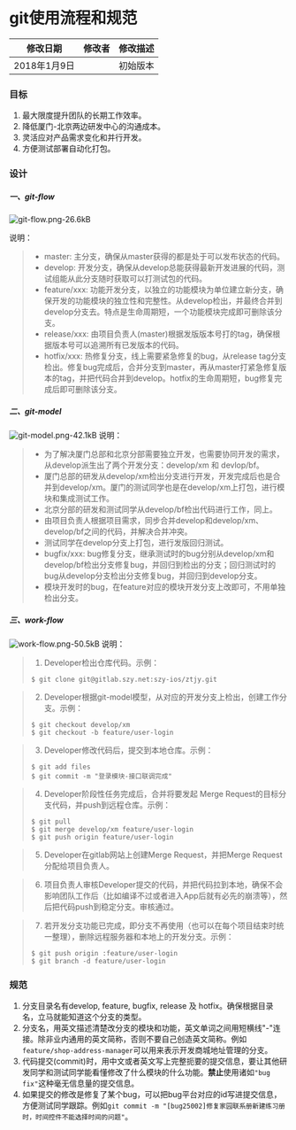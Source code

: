 # git使用流程和规范

|   修改日期    | 修改者  | 修改描述 |
| :-------: | :--: | :--: |
| 2018年1月9日 |      | 初始版本 |

### 目标
1. 最大限度提升团队的长期工作效率。
2. 降低厦门-北京两边研发中心的沟通成本。
3. 灵活应对产品需求变化和并行开发。
4. 方便测试部署自动化打包。

### 设计
##### 一、git-flow
![git-flow.png-26.6kB][1]

说明：
> - master: 主分支，确保从master获得的都是处于可以发布状态的代码。
> - develop: 开发分支，确保从develop总能获得最新开发进展的代码，测试组能从此分支随时获取可以打测试包的代码。
> - feature/xxx: 功能开发分支，以独立的功能模块为单位建立新分支，确保开发的功能模块的独立性和完整性。从develop检出，并最终合并到develop分支去。特点是生命周期短，一个功能模块完成即可删除该分支。
> - release/xxx: 由项目负责人(master)根据发版版本号打的tag，确保根据版本号可以追溯所有已发版本的代码。
> - hotfix/xxx: 热修复分支，线上需要紧急修复的bug，从release tag分支检出。修复bug完成后，合并分支到master，再从master打紧急修复版本的tag，并把代码合并到develop。hotfix的生命周期短，bug修复完成后即可删除该分支。

##### 二、git-model
![git-model.png-42.1kB][2]
说明：
> - 为了解决厦门总部和北京分部需要独立开发，也需要协同开发的需求，从develop派生出了两个开发分支：develop/xm 和 devlop/bf。
> - 厦门总部的研发从develop/xm检出分支进行开发，开发完成后也是合并到develop/xm。厦门的测试同学也是在develop/xm上打包，进行模块和集成测试工作。
> - 北京分部的研发和测试同学从develop/bf检出代码进行工作，同上。
> - 由项目负责人根据项目需求，同步合并develop和develop/xm、develop/bf之间的代码，并解决合并冲突。
> - 测试同学在develop分支上打包，进行发版回归测试。
> - bugfix/xxx: bug修复分支，继承测试时的bug分别从develop/xm和develop/bf检出分支修复bug，并回归到检出的分支；回归测试时的bug从develop分支检出分支修复bug，并回归到develop分支。
> - 模块开发时的bug，在feature对应的模块开发分支上改即可，不用单独检出分支。

##### 三、work-flow
![work-flow.png-50.5kB][3]
说明：
> 1. Developer检出仓库代码。示例：
> ```
> $ git clone git@gitlab.szy.net:szy-ios/ztjy.git
> ```

> 2. Developer根据git-model模型，从对应的开发分支上检出，创建工作分支。示例：
> ```
> $ git checkout develop/xm
> $ git checkout -b feature/user-login
> ```

> 3. Developer修改代码后，提交到本地仓库。示例：
> ```
> $ git add files
> $ git commit -m "登录模块-接口联调完成"
> ```

> 4. Developer阶段性任务完成后，合并将要发起 Merge Request的目标分支代码，并push到远程仓库。示例：
> ```
> $ git pull
> $ git merge develop/xm feature/user-login
> $ git push origin feature/user-login
> ```

> 5. Developer在gitlab网站上创建Merge Request，并把Merge Request分配给项目负责人。

> 6. 项目负责人审核Developer提交的代码，并把代码拉到本地，确保不会影响团队工作后（比如编译不过或者进入App后就有必先的崩溃等），然后把代码push到稳定分支。审核通过。

> 7. 若开发分支功能已完成，即分支不再使用（也可以在每个项目结束时统一整理），删除远程服务器和本地上的开发分支。示例：
> ```
> $ git push origin :feature/user-login
> $ git branch -d feature/user-login
> ```

### 规范
1. 分支目录名有develop, feature, bugfix, release 及 hotfix。确保根据目录名，立马就能知道这个分支的类型。
2. 分支名，用英文描述清楚改分支的模块和功能，英文单词之间用短横线"-"连接。除非业内通用的英文简称，否则不要自己创造英文简称。例如`feature/shop-address-manager`可以用来表示开发商城地址管理的分支。
3. 代码提交(commit)时，用中文或者英文写上完整扼要的提交信息，要让其他研发同学和测试同学能看懂修改了什么模块的什么功能。**禁止**使用诸如`"bug fix"`这种毫无信息量的提交信息。
4. 如果提交的修改是修复了某个bug，可以把bug平台对应的id写进提交信息，方便测试同学跟踪。例如`git commit -m "[bug25002]修复家园联系册新建练习册时，时间控件不能选择时间的问题"`。


[1]: http://static.zybuluo.com/cfxiao/kpnokvj2x0vdczlmtc0xpvh0/git-flow.png
[2]: http://static.zybuluo.com/cfxiao/melzhbbgiymd8xlbuxf3s04w/git-model.png
[3]: http://static.zybuluo.com/cfxiao/jx10jo4a2x218z1qerb4js5p/work-flow.png
